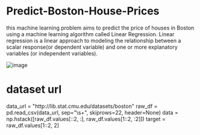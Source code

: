 # Predict-Boston-House-Prices

this machine learning problem aims to  predict the price of houses in Boston using a machine learning algorithm called Linear Regression. Linear regression is a
linear approach to modeling the relationship between a scalar response(or dependent variable)
and one or more explanatory variables (or independent variables).

![image](https://github.com/norhanreda/Predict-Boston-House-Prices/assets/88630231/0dc1c442-07ec-4e4e-b31e-e156d73bba44)

# dataset url

<p>data_url = "http://lib.stat.cmu.edu/datasets/boston"
raw_df = pd.read_csv(data_url, sep="\s+", skiprows=22, header=None)
data = np.hstack([raw_df.values[::2, :], raw_df.values[1::2, :2]])
target = raw_df.values[1::2, 2] </p>
